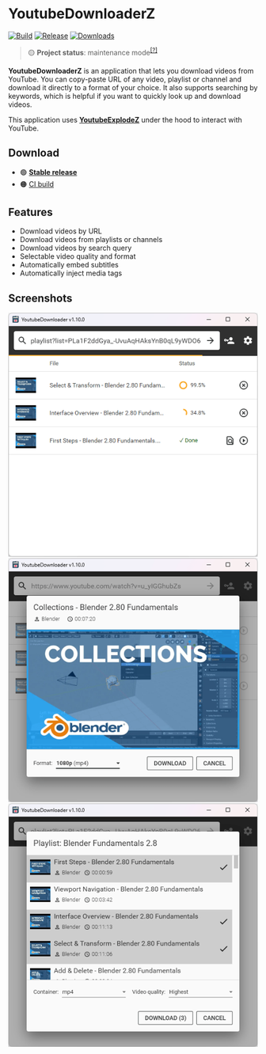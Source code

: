# YoutubeDownloaderZ


[![Build](https://img.shields.io/github/workflow/status/RauCu/YoutubeDownloaderZ/main/master)](https://github.com/RauCu/YoutubeDownloaderZ/actions)
[![Release](https://img.shields.io/github/release/RauCu/YoutubeDownloaderZ.svg)](https://github.com/RauCu/YoutubeDownloaderZ/releases)
[![Downloads](https://img.shields.io/github/downloads/RauCu/YoutubeDownloaderZ/total.svg)](https://github.com/RauCu/YoutubeDownloaderZ/releases)

> 🟡 **Project status**: maintenance mode<sup>[[?]](https://github.com/RauCu/.github/blob/master/docs/project-status.md)</sup>

**YoutubeDownloaderZ** is an application that lets you download videos from YouTube.
You can copy-paste URL of any video, playlist or channel and download it directly to a format of your choice.
It also supports searching by keywords, which is helpful if you want to quickly look up and download videos.

This application uses [**YoutubeExplodeZ**](https://github.com/RauCu/YoutubeExplodeZ) under the hood to interact with YouTube.

## Download

- 🟢 **[Stable release](https://github.com/RauCu/YoutubeDownloaderZ/releases/latest)**
- 🟠 [CI build](https://github.com/RauCu/YoutubeDownloaderZ/actions/workflows/main.yml)

## Features

- Download videos by URL
- Download videos from playlists or channels
- Download videos by search query
- Selectable video quality and format
- Automatically embed subtitles
- Automatically inject media tags

## Screenshots

![list](.assets/list.png)
![single](.assets/single.png)
![multiple](.assets/multiple.png)